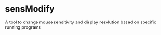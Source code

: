 # sensModify
 A tool to change mouse sensitivity and display resolution based on specific running programs
